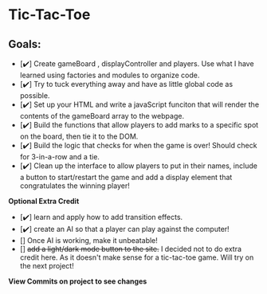# Tic-Tac-Toe

## Goals:
- [✔️] Create gameBoard , displayController and players. Use what I have learned using factories and modules to organize code.
- [✔️] Try to tuck everything away and have as little global code as possible.
- [✔️] Set up your HTML and write a javaScript funciton that will render the contents of the gameBoard array to the webpage.
- [✔️] Build the functions that allow players to add marks to a specific spot on the board, then tie it to the DOM.
- [✔️] Build the logic that checks for when the game is over! Should check for 3-in-a-row and a tie.
- [✔️] Clean up the interface to allow players to put in their names, include a button to start/restart the game and add a display element that congratulates the winning player!

**Optional Extra Credit**

- [✔️] learn and apply how to add transition effects.
- [✔️] create an AI so that a player can play against the computer!
- [] Once AI is working, make it unbeatable!
- [] ~~add a light/dark mode button to the site.~~ I decided not to do extra credit here. As it doesn't make sense for a tic-tac-toe game. Will try on the next project!

**View Commits on project to see changes**
